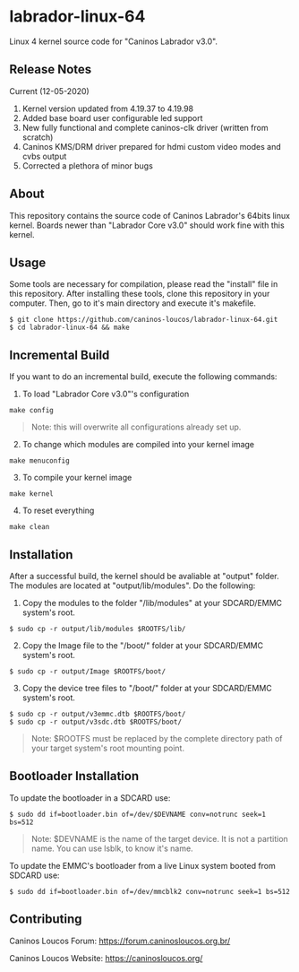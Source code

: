 # labrador-linux-64
Linux 4 kernel source code for "Caninos Labrador v3.0".

## Release Notes
Current (12-05-2020)
1) Kernel version updated from 4.19.37 to 4.19.98
2) Added base board user configurable led support
3) New fully functional and complete caninos-clk driver (written from scratch)
4) Caninos KMS/DRM driver prepared for hdmi custom video modes and cvbs output
5) Corrected a plethora of minor bugs

## About
This repository contains the source code of Caninos Labrador's 64bits linux
kernel.
Boards newer than "Labrador Core v3.0" should work fine with this kernel.

## Usage
Some tools are necessary for compilation, please read the "install" file in this
repository.
After installing these tools, clone this repository in your computer.
Then, go to it's main directory and execute it's makefile.

```
$ git clone https://github.com/caninos-loucos/labrador-linux-64.git
$ cd labrador-linux-64 && make
```

## Incremental Build
If you want to do an incremental build, execute the following commands:

1) To load "Labrador Core v3.0"'s configuration
```
make config
```
>Note: this will overwrite all configurations already set up.

2) To change which modules are compiled into your kernel image
```
make menuconfig
```
3) To compile your kernel image
```
make kernel
```
4) To reset everything
```
make clean
```

## Installation
After a successful build, the kernel should be avaliable at "output" folder.
The modules are located at "output/lib/modules". Do the following:

1) Copy the modules to the folder "/lib/modules" at your SDCARD/EMMC system's
root.

```
$ sudo cp -r output/lib/modules $ROOTFS/lib/
```

2) Copy the Image file to the "/boot/" folder at your SDCARD/EMMC system's root.

```
$ sudo cp -r output/Image $ROOTFS/boot/
```

3) Copy the device tree files to "/boot/" folder at your SDCARD/EMMC
system's root.

```
$ sudo cp -r output/v3emmc.dtb $ROOTFS/boot/
$ sudo cp -r output/v3sdc.dtb $ROOTFS/boot/
```
>Note: $ROOTFS must be replaced by the complete directory path of your target
system's root mounting point.

## Bootloader Installation

To update the bootloader in a SDCARD use:
```
$ sudo dd if=bootloader.bin of=/dev/$DEVNAME conv=notrunc seek=1 bs=512
```
> Note: $DEVNAME is the name of the target device. It is not a partition name.
You can use lsblk, to know it's name.

To update the EMMC's bootloader from a live Linux system booted from SDCARD use:
```
$ sudo dd if=bootloader.bin of=/dev/mmcblk2 conv=notrunc seek=1 bs=512
```

## Contributing

Caninos Loucos Forum: <https://forum.caninosloucos.org.br/>

Caninos Loucos Website: <https://caninosloucos.org/>

